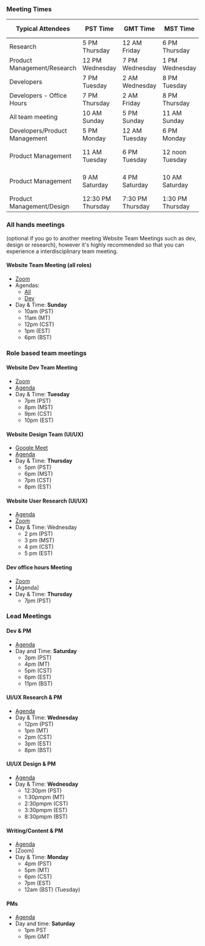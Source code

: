 ### Meeting Times 

| **Typical Attendees**                     | **PST Time**     | **GMT Time**      | **MST Time**     | **EST Time**      | **Meeting Link** |
|-------------------------------------------|------------------|-------------------|------------------|-------------------|------------------|
| Research                                  | 5 PM Thursday    | 12 AM Friday      | 6 PM Thursday    | 8 PM Thursday     | [Zoom](https://us02web.zoom.us/j/81834211409?pwd=eHFwWHo1UU1PZVQ0OEhuRktGUnFWQT09)           |
| Product Management/Research               | 12 PM Wednesday  | 7 PM Wednesday    | 1 PM Wednesday   | 3 PM Wednesday    | [Zoom](https://us02web.zoom.us/j/81051500019?pwd=QndWSjZ1SmZOY2QrMHAraHVnQVBZdz09)           |
| Developers                                | 7 PM Tuesday     | 2 AM Wednesday    | 8 PM Tuesday     | 10 PM Tuesday     | [Zoom](https://us02web.zoom.us/j/85014559207?pwd=VnM4eDBrTnpVNWgwYUhnNDc3d2oyUT09)           |
| Developers - Office Hours                 | 7 PM Thursday    | 2 AM Friday    | 8 PM Thursday    | 10 PM Thursday    | [Zoom](https://us02web.zoom.us/j/84412621807?pwd=NTN2eFBtNDg1U05nUWV3UEJuSHpaUT09)           |
| All team meeting                          | 10 AM Sunday     | 5 PM Sunday       | 11 AM Sunday     | 1 PM Sunday       | [Zoom](https://us02web.zoom.us/j/82177492860?pwd=UGNYdmJXMXgvVmZiSGtETTR4VGV6Zz09)           |
| Developers/Product Management             | 5 PM Monday    | 12 AM Tuesday    | 6 PM Monday    | 8 PM Monday     | [Zoom](https://us06web.zoom.us/j/89011346147?pwd=R280emlKVnRtTmF3RURrWFZ2d21zQT09)           |
| Product Management                        | 11 AM Tuesday    | 6 PM Tuesday      | 12 noon Tuesday  | 2 PM Tuesday      | See PM for access  |
| Product Management                        | 9 AM Saturday    | 4 PM Saturday     | 10 AM Saturday   | 12 PM Saturday    | See PM for access  |
| Product Management/Design                 | 12:30 PM Thursday| 7:30 PM Thursday  | 1:30 PM Thursday | 3:30 PM Thursday  | [Zoom](https://us02web.zoom.us/j/82550418214?pwd=dlhoWUtNR3VpTHd3T1RNZHlHMFlRUT09)           |




###  All hands meetings 
(optional if you go to another meeting Website Team Meetings such as dev, design or research),  however it's highly recommended so that you can experience a interdisciplinary team meeting.

#### Website Team Meeting (all roles)
- [Zoom](https://us02web.zoom.us/j/4451450308?pwd=U0JobzZqN0xGSXBUUkRsNlB5YzJiQT09)
- Agendas:
  - [All](https://github.com/hackforla/website/issues/1734) 
  - [Dev](https://github.com/hackforla/website/issues/2027)
- Day & Time: **Sunday** 
   - 10am (PST)
   - 11am (MT)
   - 12pm (CST)
   - 1pm (EST)
   - 6pm (BST)

### Role based team meetings

#### Website Dev Team Meeting
- [Zoom](https://us02web.zoom.us/j/85014559207?pwd=VnM4eDBrTnpVNWgwYUhnNDc3d2oyUT09)
- [Agenda](https://github.com/hackforla/website/issues/2010)
- Day & Time: **Tuesday**
   - 7pm (PST)
   - 8pm (MST)
   - 9pm (CST)
   - 10pm (EST)

#### Website Design Team (UI/UX) 
- [Google Meet](https://meet.google.com/bsf-njfy-dbb)
- [Agenda](https://github.com/hackforla/website/issues/2106)
- Day & Time: **Thursday**  
   - 5pm (PST)
   - 6pm (MST)
   - 7pm (CST)
   - 8pm (EST)

#### Website User Research (UI/UX)
- [Agenda](https://github.com/hackforla/website/issues/2498)
- [Zoom](https://us02web.zoom.us/j/89735857051?pwd=MGlLZ1Z1bk5VdzRuWkQwYTc0eisyZz09)
- Day & Time: Wednesday
   - 2 pm (PST)
   - 3 pm (MST)
   - 4 pm (CST)
   - 5 pm (EST)

#### Dev office hours Meeting
- [Zoom](https://us02web.zoom.us/j/84412621807?pwd=NTN2eFBtNDg1U05nUWV3UEJuSHpaUT09)
- [Agenda]
- Day & Time: **Thursday**
   - 7pm (PST)
   
### Lead Meetings

#### Dev & PM
- [Agenda](https://github.com/hackforla/website/issues/2607)
- Day and Time: **Saturday**
  - 3pm (PST)  
  - 4pm (MT)
  - 5pm (CST)
   - 6pm (EST)
   - 11pm (BST)

#### UI/UX Research & PM
- [Agenda](https://github.com/hackforla/website/issues/1797)
- Day & Time: **Wednesday**
   - 12pm (PST)
   - 1pm (MT)
   - 2pm (CST)
   - 3pm (EST)
   - 8pm (BST)

#### UI/UX Design & PM
- [Agenda](https://github.com/hackforla/website/issues/3040)
- Day & Time: **Wednesday**
   - 12:30pm (PST)
   - 1:30pmpm (MT)
   - 2:30pmpm (CST)
   - 3:30pmpm (EST)
   - 8:30pmpm (BST)

#### Writing/Content & PM
- [Agenda](https://github.com/hackforla/website/issues/2608)
- [Zoom]
- Day & Time: **Monday**
   - 4pm (PST)
   - 5pm (MT)
   - 6pm (CST)
   - 7pm (EST)
   - 12am (BST) (Tuesday)

#### PMs
- [Agenda](https://github.com/hackforla/website/issues/2212)
- Day and time: **Saturday** 
   - 1pm PST 
   - 9pm GMT
